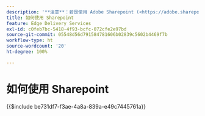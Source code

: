 ```yaml
---
description: '**注意**：若是使用 Adob​​e Sharepoint (<https://adobe.sharepoint.com&gt;) 的專案，請在此處繼續。'
title: 如何使用 Sharepoint
feature: Edge Delivery Services
exl-id: c0feb7bc-5418-4f93-bcfc-072cfe2e97bd
source-git-commit: 05548d56d791584781606b02839c5602b4469f7b
workflow-type: ht
source-wordcount: '20'
ht-degree: 100%

---
```


# 如何使用 Sharepoint

{{$include be731df7-f3ae-4a8a-839a-e49c7445761a}}
